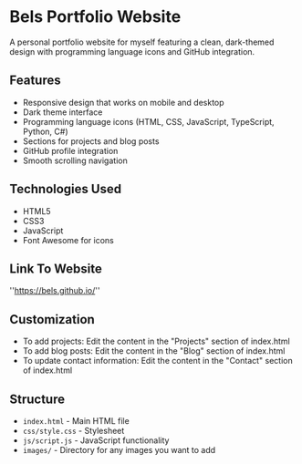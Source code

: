 # Bels Portfolio Website

A personal portfolio website for myself featuring a clean, dark-themed design with programming language icons and GitHub integration.

## Features

- Responsive design that works on mobile and desktop
- Dark theme interface
- Programming language icons (HTML, CSS, JavaScript, TypeScript, Python, C#)
- Sections for projects and blog posts
- GitHub profile integration
- Smooth scrolling navigation

## Technologies Used

- HTML5
- CSS3
- JavaScript
- Font Awesome for icons

## Link To Website

''https://bels.github.io/''

## Customization

- To add projects: Edit the content in the "Projects" section of index.html
- To add blog posts: Edit the content in the "Blog" section of index.html
- To update contact information: Edit the content in the "Contact" section of index.html

## Structure

- `index.html` - Main HTML file
- `css/style.css` - Stylesheet
- `js/script.js` - JavaScript functionality
- `images/` - Directory for any images you want to add


